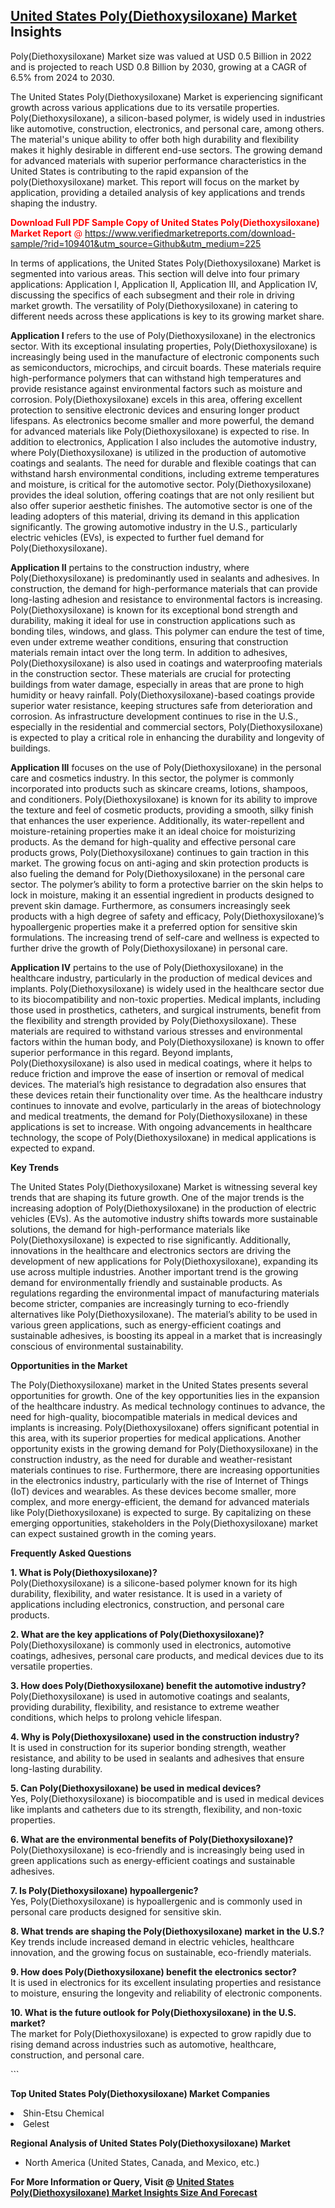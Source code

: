 <h2><a href="https://www.verifiedmarketreports.com/download-sample/?rid=109401&amp;utm_source=Github&amp;utm_medium=225" target="_blank">United States Poly(Diethoxysiloxane) Market</a> Insights</h2><p>Poly(Diethoxysiloxane) Market size was valued at USD 0.5 Billion in 2022 and is projected to reach USD 0.8 Billion by 2030, growing at a CAGR of 6.5% from 2024 to 2030.</p><p> <p>The United States Poly(Diethoxysiloxane) Market is experiencing significant growth across various applications due to its versatile properties. Poly(Diethoxysiloxane), a silicon-based polymer, is widely used in industries like automotive, construction, electronics, and personal care, among others. The material's unique ability to offer both high durability and flexibility makes it highly desirable in different end-use sectors. The growing demand for advanced materials with superior performance characteristics in the United States is contributing to the rapid expansion of the poly(Diethoxysiloxane) market. This report will focus on the market by application, providing a detailed analysis of key applications and trends shaping the industry. <p><span class=""><span style="color: #ff0000;"><strong>Download Full PDF Sample Copy of United States Poly(Diethoxysiloxane) Market Report</strong> @ </span><a href="https://www.verifiedmarketreports.com/download-sample/?rid=109401&amp;utm_source=Github&amp;utm_medium=225" target="_blank">https://www.verifiedmarketreports.com/download-sample/?rid=109401&amp;utm_source=Github&amp;utm_medium=225</a></span></p> In terms of applications, the United States Poly(Diethoxysiloxane) Market is segmented into various areas. This section will delve into four primary applications: Application I, Application II, Application III, and Application IV, discussing the specifics of each subsegment and their role in driving market growth. The versatility of Poly(Diethoxysiloxane) in catering to different needs across these applications is key to its growing market share. <p><strong>Application I</strong> refers to the use of Poly(Diethoxysiloxane) in the electronics sector. With its exceptional insulating properties, Poly(Diethoxysiloxane) is increasingly being used in the manufacture of electronic components such as semiconductors, microchips, and circuit boards. These materials require high-performance polymers that can withstand high temperatures and provide resistance against environmental factors such as moisture and corrosion. Poly(Diethoxysiloxane) excels in this area, offering excellent protection to sensitive electronic devices and ensuring longer product lifespans. As electronics become smaller and more powerful, the demand for advanced materials like Poly(Diethoxysiloxane) is expected to rise. In addition to electronics, Application I also includes the automotive industry, where Poly(Diethoxysiloxane) is utilized in the production of automotive coatings and sealants. The need for durable and flexible coatings that can withstand harsh environmental conditions, including extreme temperatures and moisture, is critical for the automotive sector. Poly(Diethoxysiloxane) provides the ideal solution, offering coatings that are not only resilient but also offer superior aesthetic finishes. The automotive sector is one of the leading adopters of this material, driving its demand in this application significantly. The growing automotive industry in the U.S., particularly electric vehicles (EVs), is expected to further fuel demand for Poly(Diethoxysiloxane). <p><strong>Application II</strong> pertains to the construction industry, where Poly(Diethoxysiloxane) is predominantly used in sealants and adhesives. In construction, the demand for high-performance materials that can provide long-lasting adhesion and resistance to environmental factors is increasing. Poly(Diethoxysiloxane) is known for its exceptional bond strength and durability, making it ideal for use in construction applications such as bonding tiles, windows, and glass. This polymer can endure the test of time, even under extreme weather conditions, ensuring that construction materials remain intact over the long term. In addition to adhesives, Poly(Diethoxysiloxane) is also used in coatings and waterproofing materials in the construction sector. These materials are crucial for protecting buildings from water damage, especially in areas that are prone to high humidity or heavy rainfall. Poly(Diethoxysiloxane)-based coatings provide superior water resistance, keeping structures safe from deterioration and corrosion. As infrastructure development continues to rise in the U.S., especially in the residential and commercial sectors, Poly(Diethoxysiloxane) is expected to play a critical role in enhancing the durability and longevity of buildings. <p><strong>Application III</strong> focuses on the use of Poly(Diethoxysiloxane) in the personal care and cosmetics industry. In this sector, the polymer is commonly incorporated into products such as skincare creams, lotions, shampoos, and conditioners. Poly(Diethoxysiloxane) is known for its ability to improve the texture and feel of cosmetic products, providing a smooth, silky finish that enhances the user experience. Additionally, its water-repellent and moisture-retaining properties make it an ideal choice for moisturizing products. As the demand for high-quality and effective personal care products grows, Poly(Diethoxysiloxane) continues to gain traction in this market. The growing focus on anti-aging and skin protection products is also fueling the demand for Poly(Diethoxysiloxane) in the personal care sector. The polymer’s ability to form a protective barrier on the skin helps to lock in moisture, making it an essential ingredient in products designed to prevent skin damage. Furthermore, as consumers increasingly seek products with a high degree of safety and efficacy, Poly(Diethoxysiloxane)’s hypoallergenic properties make it a preferred option for sensitive skin formulations. The increasing trend of self-care and wellness is expected to further drive the growth of Poly(Diethoxysiloxane) in personal care. <p><strong>Application IV</strong> pertains to the use of Poly(Diethoxysiloxane) in the healthcare industry, particularly in the production of medical devices and implants. Poly(Diethoxysiloxane) is widely used in the healthcare sector due to its biocompatibility and non-toxic properties. Medical implants, including those used in prosthetics, catheters, and surgical instruments, benefit from the flexibility and strength provided by Poly(Diethoxysiloxane). These materials are required to withstand various stresses and environmental factors within the human body, and Poly(Diethoxysiloxane) is known to offer superior performance in this regard. Beyond implants, Poly(Diethoxysiloxane) is also used in medical coatings, where it helps to reduce friction and improve the ease of insertion or removal of medical devices. The material’s high resistance to degradation also ensures that these devices retain their functionality over time. As the healthcare industry continues to innovate and evolve, particularly in the areas of biotechnology and medical treatments, the demand for Poly(Diethoxysiloxane) in these applications is set to increase. With ongoing advancements in healthcare technology, the scope of Poly(Diethoxysiloxane) in medical applications is expected to expand. <p><strong>Key Trends</strong></p> The United States Poly(Diethoxysiloxane) Market is witnessing several key trends that are shaping its future growth. One of the major trends is the increasing adoption of Poly(Diethoxysiloxane) in the production of electric vehicles (EVs). As the automotive industry shifts towards more sustainable solutions, the demand for high-performance materials like Poly(Diethoxysiloxane) is expected to rise significantly. Additionally, innovations in the healthcare and electronics sectors are driving the development of new applications for Poly(Diethoxysiloxane), expanding its use across multiple industries. Another important trend is the growing demand for environmentally friendly and sustainable products. As regulations regarding the environmental impact of manufacturing materials become stricter, companies are increasingly turning to eco-friendly alternatives like Poly(Diethoxysiloxane). The material’s ability to be used in various green applications, such as energy-efficient coatings and sustainable adhesives, is boosting its appeal in a market that is increasingly conscious of environmental sustainability. <p><strong>Opportunities in the Market</strong></p> The Poly(Diethoxysiloxane) market in the United States presents several opportunities for growth. One of the key opportunities lies in the expansion of the healthcare industry. As medical technology continues to advance, the need for high-quality, biocompatible materials in medical devices and implants is increasing. Poly(Diethoxysiloxane) offers significant potential in this area, with its superior properties for medical applications. Another opportunity exists in the growing demand for Poly(Diethoxysiloxane) in the construction industry, as the need for durable and weather-resistant materials continues to rise. Furthermore, there are increasing opportunities in the electronics industry, particularly with the rise of Internet of Things (IoT) devices and wearables. As these devices become smaller, more complex, and more energy-efficient, the demand for advanced materials like Poly(Diethoxysiloxane) is expected to surge. By capitalizing on these emerging opportunities, stakeholders in the Poly(Diethoxysiloxane) market can expect sustained growth in the coming years. <p><strong>Frequently Asked Questions</strong></p> <p><strong>1. What is Poly(Diethoxysiloxane)?</strong><br> Poly(Diethoxysiloxane) is a silicone-based polymer known for its high durability, flexibility, and water resistance. It is used in a variety of applications including electronics, construction, and personal care products.</p> <p><strong>2. What are the key applications of Poly(Diethoxysiloxane)?</strong><br> Poly(Diethoxysiloxane) is commonly used in electronics, automotive coatings, adhesives, personal care products, and medical devices due to its versatile properties.</p> <p><strong>3. How does Poly(Diethoxysiloxane) benefit the automotive industry?</strong><br> Poly(Diethoxysiloxane) is used in automotive coatings and sealants, providing durability, flexibility, and resistance to extreme weather conditions, which helps to prolong vehicle lifespan.</p> <p><strong>4. Why is Poly(Diethoxysiloxane) used in the construction industry?</strong><br> It is used in construction for its superior bonding strength, weather resistance, and ability to be used in sealants and adhesives that ensure long-lasting durability.</p> <p><strong>5. Can Poly(Diethoxysiloxane) be used in medical devices?</strong><br> Yes, Poly(Diethoxysiloxane) is biocompatible and is used in medical devices like implants and catheters due to its strength, flexibility, and non-toxic properties.</p> <p><strong>6. What are the environmental benefits of Poly(Diethoxysiloxane)?</strong><br> Poly(Diethoxysiloxane) is eco-friendly and is increasingly being used in green applications such as energy-efficient coatings and sustainable adhesives.</p> <p><strong>7. Is Poly(Diethoxysiloxane) hypoallergenic?</strong><br> Yes, Poly(Diethoxysiloxane) is hypoallergenic and is commonly used in personal care products designed for sensitive skin.</p> <p><strong>8. What trends are shaping the Poly(Diethoxysiloxane) market in the U.S.?</strong><br> Key trends include increased demand in electric vehicles, healthcare innovation, and the growing focus on sustainable, eco-friendly materials.</p> <p><strong>9. How does Poly(Diethoxysiloxane) benefit the electronics sector?</strong><br> It is used in electronics for its excellent insulating properties and resistance to moisture, ensuring the longevity and reliability of electronic components.</p> <p><strong>10. What is the future outlook for Poly(Diethoxysiloxane) in the U.S. market?</strong><br> The market for Poly(Diethoxysiloxane) is expected to grow rapidly due to rising demand across industries such as automotive, healthcare, construction, and personal care.</p> ```</p><p><strong>Top United States Poly(Diethoxysiloxane) Market Companies</strong></p><div data-test-id=""><p><li>Shin-Etsu Chemical</li><li> Gelest</li></p><div><strong>Regional Analysis of&nbsp;United States Poly(Diethoxysiloxane) Market</strong></div><ul><li dir="ltr"><p dir="ltr">North America&nbsp;(United States, Canada, and Mexico, etc.)</p></li></ul><p><strong>For More Information or Query, Visit @&nbsp;</strong><strong><a href="https://www.verifiedmarketreports.com/product/global-polydiethoxysiloxane-market-2019-by-manufacturers-regions-type-and-application-forecast-to-2024/?utm_source=Github&amp;utm_medium=225" target="_blank">United States Poly(Diethoxysiloxane) Market Insights Size And Forecast</a></strong></p></div>
